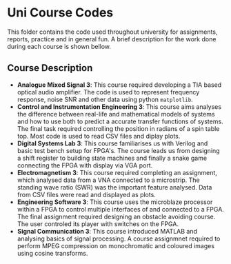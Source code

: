 # Uni Course Codes
This folder contains the code used throughout university for assignments, reports, practice and in general fun.
A brief description for the work done during each course is shown bellow.

## Course Description
- **Analogue Mixed Signal 3**: This course required developing a TIA based optical audio amplifier. The code is used to represent frequency response, noise SNR and other data using python `matplotlib`.
- **Control and Instrumentation Engineering 3**: This course aims analyses the difference between real-life and mathematical models of systems and how to use both to predict a accurate transfer functions of systems. The final task required controlling the position in radians of a spin table top. Most code is used to read CSV files and diplay plots.
- **Digital Systems Lab 3**: This course familiarises us with Verilog and basic test bench setup for FPGA's. The course leads us from designing a shift register to building state machines and finally a snake game connecting the FPGA with display via VGA port.
- **Electromagnetism 3**: This course required completing an assignment, which analysed data from a VNA connected to a microstrip. The standing wave ratio (SWR) was the important feature analysed. Data from CSV files were read and displayed as plots.
- **Engineering Software 3**: This course uses the microblaze processor within a FPGA to control multiple interfaces of and connected to a FPGA. The final assignment required designing an obstacle avoiding course. The user controled its player with switches on the FPGA.
- **Signal Communication 3**: This course introduced MATLAB and analysing basics of signal processing. A course assignmnet required to perform MPEG compression on monochromatic and coloured images using cosine transforms.
